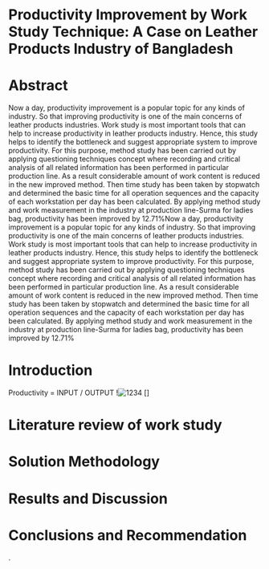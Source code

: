 # Productivity Improvement by Work Study Technique: A Case on Leather Products Industry of Bangladesh
# Abstract
Now a day, productivity improvement is a popular topic for any kinds of industry. So that improving productivity is one of the main concerns of leather products industries. Work study is most important tools that can help to increase productivity in leather products industry. Hence, this study helps to identify the bottleneck and suggest appropriate system to improve productivity. For this purpose, method study has been carried out by applying questioning techniques concept where recording and critical analysis of all related information has been performed in particular production line. As a result considerable amount of work content is reduced in the new improved method. Then time study has been taken by stopwatch and determined the basic time for all operation sequences and the capacity of each workstation per day has been calculated. By applying method study and work measurement in the industry at production line-Surma for ladies bag, productivity has been improved by 12.71%Now a day, productivity improvement is a popular topic for any kinds of industry. So that improving productivity is one of the main concerns of leather products industries. Work study is most important tools that can help to increase productivity in leather products industry. Hence, this study helps to identify the bottleneck and suggest appropriate system to improve productivity. For this purpose, method study has been carried out by applying questioning techniques concept where recording and critical analysis of all related information has been performed in particular production line. As a result considerable amount of work content is reduced in the new improved method. Then time study has been taken by stopwatch and determined the basic time for all operation sequences and the capacity of each workstation per day has been calculated. By applying method study and work measurement in the industry at production line-Surma for ladies bag, productivity has been improved by 12.71%
# Introduction
Productivity = INPUT / OUTPUT 
!![1234](https://user-images.githubusercontent.com/132740254/236610804-f4347358-d1cd-437c-b48a-cd60c7940f84.jpg)
[]

# Literature review of work study
# Solution Methodology
# Results and Discussion 
# Conclusions and Recommendation 

.
